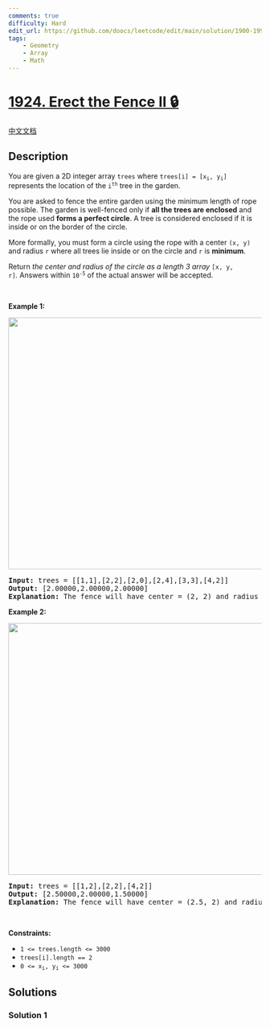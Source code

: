```yaml
---
comments: true
difficulty: Hard
edit_url: https://github.com/doocs/leetcode/edit/main/solution/1900-1999/1924.Erect%20the%20Fence%20II/README_EN.md
tags:
    - Geometry
    - Array
    - Math
---
```


<!-- problem:start -->

# [1924. Erect the Fence II 🔒](https://leetcode.com/problems/erect-the-fence-ii)

[中文文档](/solution/1900-1999/1924.Erect%20the%20Fence%20II/README.md)

## Description

<p>You are given a 2D integer array <code>trees</code> where <code>trees[i] = [x<sub>i</sub>, y<sub>i</sub>]</code> represents the location of the <code>i<sup>th</sup></code> tree in the garden.</p>

<p>You are asked to fence the entire garden using the minimum length of rope possible. The garden is well-fenced only if <strong>all the trees are enclosed</strong> and the rope used <strong>forms a perfect circle</strong>. A tree is considered enclosed if it is inside or on the border of the circle.</p>

<p>More formally, you must form a circle using the rope with a center <code>(x, y)</code> and radius <code>r</code> where all trees lie inside or on the circle and <code>r</code> is <strong>minimum</strong>.</p>

<p>Return <em>the center and radius of the circle as a length 3 array </em><code>[x, y, r]</code><em>.</em>&nbsp;Answers within <code>10<sup>-5</sup></code> of the actual answer will be accepted.</p>

<p>&nbsp;</p>
<p><strong class="example">Example 1:</strong></p>

<p><strong><img alt="" src="https://fastly.jsdelivr.net/gh/doocs/leetcode@main/solution/1900-1999/1924.Erect%20the%20Fence%20II/images/trees1.png" style="width: 510px; height: 501px;" /></strong></p>

<pre>
<strong>Input:</strong> trees = [[1,1],[2,2],[2,0],[2,4],[3,3],[4,2]]
<strong>Output:</strong> [2.00000,2.00000,2.00000]
<strong>Explanation:</strong> The fence will have center = (2, 2) and radius = 2
</pre>

<p><strong class="example">Example 2:</strong></p>

<p><strong><img alt="" src="https://fastly.jsdelivr.net/gh/doocs/leetcode@main/solution/1900-1999/1924.Erect%20the%20Fence%20II/images/trees2.png" style="width: 510px; height: 501px;" /></strong></p>

<pre>
<strong>Input:</strong> trees = [[1,2],[2,2],[4,2]]
<strong>Output:</strong> [2.50000,2.00000,1.50000]
<strong>Explanation:</strong> The fence will have center = (2.5, 2) and radius = 1.5
</pre>

<p>&nbsp;</p>
<p><strong>Constraints:</strong></p>

<ul>
	<li><code>1 &lt;= trees.length &lt;= 3000</code></li>
	<li><code>trees[i].length == 2</code></li>
	<li><code>0 &lt;= x<sub>i</sub>, y<sub>i</sub> &lt;= 3000</code></li>
</ul>

## Solutions

<!-- solution:start -->

### Solution 1

<!-- tabs:start -->

```python

```

```java

```

```cpp

```

```go

```

<!-- tabs:end -->

<!-- solution:end -->

<!-- problem:end -->
